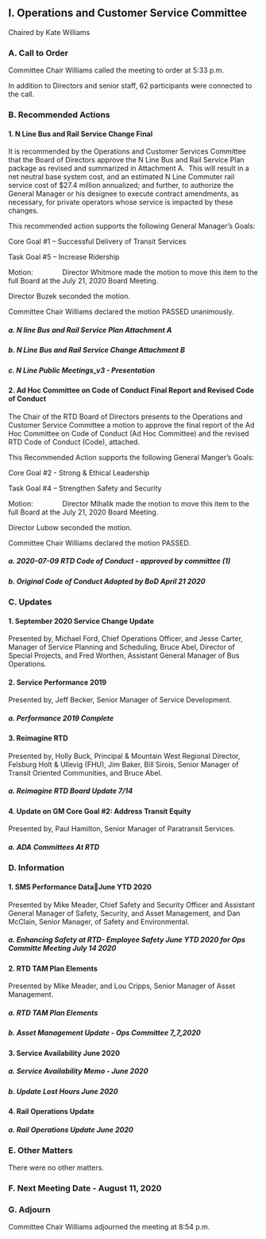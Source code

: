 ## I. Operations and Customer Service Committee

Chaired by Kate Williams

### A. Call to Order

Committee Chair Williams called the meeting to order at 5:33 p.m.

In addition to Directors and senior staff, 62 participants were connected to the call.

### B. Recommended Actions

#### 1. N Line Bus and Rail Service Change Final

It is recommended by the Operations and Customer Services Committee that the Board of Directors approve the N Line Bus and Rail Service Plan package as revised and summarized in Attachment A.  This will result in a net neutral base system cost, and an estimated N Line Commuter rail service cost of $27.4 million annualized; and further, to authorize the General Manager or his designee to execute contract amendments, as necessary, for private operators whose service is impacted by these changes.

This recommended action supports the following General Manager’s Goals:

Core Goal #1 – Successful Delivery of Transit Services

Task Goal #5 – Increase Ridership

Motion:               Director Whitmore made the motion to move this item to the full Board at the July 21, 2020 Board Meeting.

Director Buzek seconded the motion.

Committee Chair Williams declared the motion PASSED unanimously.

##### a. N line Bus and Rail Service Plan Attachment A

##### b. N Line Bus and Rail Service Change Attachment B

##### c. N Line Public Meetings_v3 - Presentation

#### 2. Ad Hoc Committee on Code of Conduct Final Report and Revised Code of Conduct

The Chair of the RTD Board of Directors presents to the Operations and Customer Service Committee a motion to approve the final report of the Ad Hoc Committee on Code of Conduct (Ad Hoc Committee) and the revised RTD Code of Conduct (Code), attached.

This Recommended Action supports the following General Manger’s Goals:

Core Goal #2 - Strong & Ethical Leadership

Task Goal #4 – Strengthen Safety and Security

Motion:               Director Mihalik made the motion to move this item to the full Board at the July 21, 2020 Board Meeting.

Director Lubow seconded the motion.

Committee Chair Williams declared the motion PASSED.

##### a. 2020-07-09 RTD Code of Conduct - approved by committee (1)

##### b. Original Code of Conduct Adopted by BoD April 21 2020

### C. Updates

#### 1. September 2020 Service Change Update

Presented by, Michael Ford, Chief Operations Officer, and Jesse Carter, Manager of Service Planning and Scheduling, Bruce Abel, Director of Special Projects, and Fred Worthen, Assistant General Manager of Bus Operations.

#### 2. Service Performance 2019

Presented by, Jeff Becker, Senior Manager of Service Development.

##### a. Performance 2019 Complete

#### 3. Reimagine RTD

Presented by, Holly Buck, Principal & Mountain West Regional Director, Felsburg Holt & Ullevig (FHU), Jim Baker, Bill Sirois, Senior Manager of Transit Oriented Communities, and Bruce Abel.

##### a. Reimagine RTD Board Update 7/14

#### 4. Update on GM Core Goal #2: Address Transit Equity

Presented by, Paul Hamilton, Senior Manager of Paratransit Services.

##### a. ADA Committees At RTD

### D. Information

#### 1. SMS Performance DataJune YTD 2020

Presented by Mike Meader, Chief Safety and Security Officer and Assistant General Manager of Safety, Security, and Asset Management, and Dan McClain, Senior Manager, of Safety and Environmental.

##### a. Enhancing Safety at RTD- Employee Safety June YTD 2020 for Ops Committe Meeting July 14 2020

#### 2. RTD TAM Plan Elements

Presented by Mike Meader, and Lou Cripps, Senior Manager of Asset Management.

##### a. RTD TAM Plan Elements

##### b. Asset Management Update - Ops Committee 7_7_2020

#### 3. Service Availability June 2020

##### a. Service Availability Memo - June 2020

##### b. Update Lost Hours June 2020

#### 4. Rail Operations Update

##### a. Rail Operations Update June 2020

### E. Other Matters

There were no other matters.

### F. Next Meeting Date - August 11, 2020

### G. Adjourn

Committee Chair Williams adjourned the meeting at 8:54 p.m.